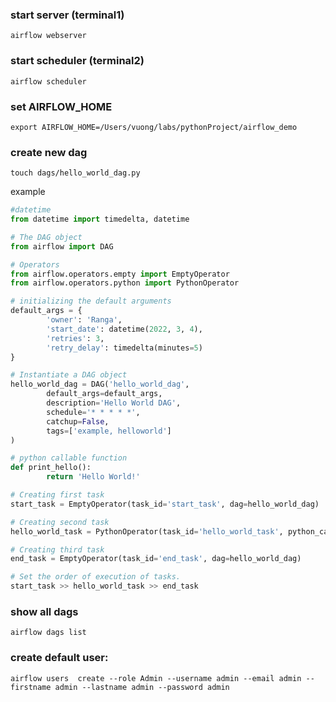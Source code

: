 ### start server (terminal1)
```shell
airflow webserver
```
### start scheduler (terminal2)
```shell
airflow scheduler
```

### set AIRFLOW_HOME
```shell
export AIRFLOW_HOME=/Users/vuong/labs/pythonProject/airflow_demo
```

### create new dag
```shell
touch dags/hello_world_dag.py
```
example
```python
#datetime
from datetime import timedelta, datetime

# The DAG object
from airflow import DAG

# Operators
from airflow.operators.empty import EmptyOperator
from airflow.operators.python import PythonOperator

# initializing the default arguments
default_args = {
		'owner': 'Ranga',
		'start_date': datetime(2022, 3, 4),
		'retries': 3,
		'retry_delay': timedelta(minutes=5)
}

# Instantiate a DAG object
hello_world_dag = DAG('hello_world_dag',
		default_args=default_args,
		description='Hello World DAG',
		schedule='* * * * *',
		catchup=False,
		tags=['example, helloworld']
)

# python callable function
def print_hello():
		return 'Hello World!'

# Creating first task
start_task = EmptyOperator(task_id='start_task', dag=hello_world_dag)

# Creating second task
hello_world_task = PythonOperator(task_id='hello_world_task', python_callable=print_hello, dag=hello_world_dag)

# Creating third task
end_task = EmptyOperator(task_id='end_task', dag=hello_world_dag)

# Set the order of execution of tasks.
start_task >> hello_world_task >> end_task
```

### show all dags
```shell
airflow dags list
```


### create default user:
```shell
airflow users  create --role Admin --username admin --email admin --firstname admin --lastname admin --password admin
```
